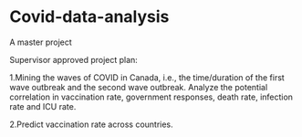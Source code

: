 # Covid-data-analysis
A master project

Supervisor approved project plan:

1.Mining the waves of COVID in Canada, i.e., the time/duration of the first wave outbreak and the second wave outbreak. Analyze the potential correlation in vaccination rate, government responses, death rate, infection rate and ICU rate.

2.Predict vaccination rate across countries.

